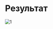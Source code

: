 # Результат
![1](https://github.com/LaychenkovGA/Dedlayn/assets/157966696/9b22acd8-78bc-4f7c-82f9-376e028d8527)

